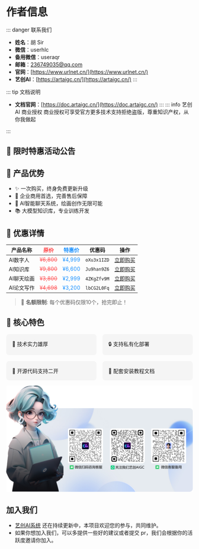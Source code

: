 # 作者信息

::: danger 联系我们
- **姓名**：胡 Sir
- **微信**：userhlc
- **备用微信**：useraqr
- **邮箱**：[236749035@qq.com](mailto:236749035@qq.com)
- **官网**：[https://www.urlnet.cn/](https://www.urlnet.cn/)
- **艺创AI**：[https://artaigc.cn/](https://artaigc.cn/)
:::


::: tip 文档说明
- **文档官网**：[https://doc.artaigc.cn/](https://doc.artaigc.cn/)
:::
::: info 艺创AI 商业授权
商业授权可享受官方更多技术支持拒绝盗版，尊重知识产权，从你我做起

:::

## 🎉 限时特惠活动公告

## 💫 产品优势

- ✨ 一次购买，终身免费更新升级
- 🏢 企业商用首选，完善售后保障
- 🤖 AI智能聊天系统，绘画创作无限可能
- 📚 大模型知识库，专业训练开发

## 💎 优惠详情

| 产品名称 | <span style="color: #ff4d4f"><del>原价</del></span> | <span style="color: #1890ff">特惠价</span> | 优惠码 | 操作 |
|---------|------|--------|--------|------|
| AI数字人 | <span style="color: #ff4d4f"><del>¥6,800</del></span> | <span style="color: #1890ff">¥4,999</span> | `oXu3x1IZD` | [立即购买](https://auth.cnai.art) |
| AI知识库 | <span style="color: #ff4d4f"><del>¥9,800</del></span> | <span style="color: #1890ff">¥6,600</span> | `Ju9han9Z6` | [立即购买](https://auth.cnai.art) |
| AI聊天绘画 | <span style="color: #ff4d4f"><del>¥3,800</del></span> | <span style="color: #1890ff">¥2,999</span> | `4ZKgZfv9M` | [立即购买](https://auth.cnai.art) |
| AI论文写作 | <span style="color: #ff4d4f"><del>¥4,698</del></span> | <span style="color: #1890ff">¥3,200</span> | `lbCG2L0Fq` | [立即购买](https://auth.cnai.art) |
> 📢 **名额限制**: 每个优惠码仅限10个，抢完即止！
## 🌟 核心特色

<div style="display: grid; grid-template-columns: 1fr 1fr; gap: 1rem;">
  <div style="background: #f5f5f5; padding: 1rem; border-radius: 8px;">
    💪 技术实力雄厚
  </div>
  <div style="background: #f5f5f5; padding: 1rem; border-radius: 8px;">
    🔒 支持私有化部署
  </div>
  <div style="background: #f5f5f5; padding: 1rem; border-radius: 8px;">
    🔄 开源代码支持二开
  </div>
  <div style="background: #f5f5f5; padding: 1rem; border-radius: 8px;">
    📖 配套安装教程文档
  </div>
</div>


![联系客服](/public/images/kf.svg)


## 加入我们

- [艺创AI系统](https://www.cloudcvm.com/) 还在持续更新中，本项目欢迎您的参与，共同维护。
- 如果你想加入我们，可以多提供一些好的建议或者提交 pr，我们会根据你的活跃度邀请你加入。

